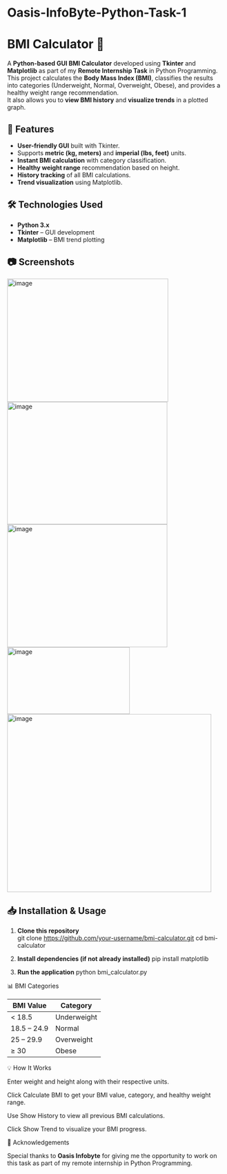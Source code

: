 # Oasis-InfoByte-Python-Task-1

# BMI Calculator 🧮

A **Python-based GUI BMI Calculator** developed using **Tkinter** and **Matplotlib** as part of my **Remote Internship Task** in Python Programming.  
This project calculates the **Body Mass Index (BMI)**, classifies the results into categories (Underweight, Normal, Overweight, Obese), and provides a healthy weight range recommendation.  
It also allows you to **view BMI history** and **visualize trends** in a plotted graph.


## 🚀 Features
- **User-friendly GUI** built with Tkinter.
- Supports **metric (kg, meters)** and **imperial (lbs, feet)** units.
- **Instant BMI calculation** with category classification.
- **Healthy weight range** recommendation based on height.
- **History tracking** of all BMI calculations.
- **Trend visualization** using Matplotlib.

## 🛠 Technologies Used
- **Python 3.x**
- **Tkinter** – GUI development
- **Matplotlib** – BMI trend plotting

## 📷 Screenshots
<img width="373" height="286" alt="image" src="https://github.com/user-attachments/assets/77e00a83-2226-40ef-9b64-f60bf44c69ff" />
<img width="371" height="284" alt="image" src="https://github.com/user-attachments/assets/a8e491f1-4540-4b44-94be-d8115afdd4cd" />
<img width="371" height="285" alt="image" src="https://github.com/user-attachments/assets/eec44bc0-a728-414e-8e29-1a498c29e993" />
<img width="284" height="155" alt="image" src="https://github.com/user-attachments/assets/ec25445c-7dc3-4d37-8bb9-28d22c08dc08" />
<img width="473" height="413" alt="image" src="https://github.com/user-attachments/assets/0c210c00-cc45-4c4e-a632-9f2edef8577a" />


## 📥 Installation & Usage

1. **Clone this repository**  
   git clone https://github.com/your-username/bmi-calculator.git
   cd bmi-calculator
   
2. **Install dependencies (if not already installed)**
   pip install matplotlib
   
3. **Run the application**
   python bmi_calculator.py

📊 BMI Categories

| BMI Value   | Category    |
| ----------- | ----------- |
| < 18.5      | Underweight |
| 18.5 – 24.9 | Normal      |
| 25 – 29.9   | Overweight  |
| ≥ 30        | Obese       |

💡 How It Works

Enter weight and height along with their respective units.

Click Calculate BMI to get your BMI value, category, and healthy weight range.

Use Show History to view all previous BMI calculations.

Click Show Trend to visualize your BMI progress.

🙏 Acknowledgements

Special thanks to **Oasis Infobyte** for giving me the opportunity to work on this task as part of my remote internship in Python Programming.
